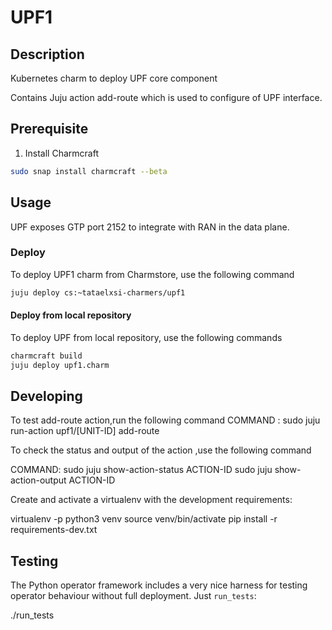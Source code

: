 <!--
 Copyright 2020 Tata Elxsi

 Licensed under the Apache License, Version 2.0 (the License); you may
 not use this file except in compliance with the License. You may obtain
 a copy of the License at

         http://www.apache.org/licenses/LICENSE-2.0

 Unless required by applicable law or agreed to in writing, software
 distributed under the License is distributed on an AS IS BASIS, WITHOUT
 WARRANTIES OR CONDITIONS OF ANY KIND, either express or implied. See the
 License for the specific language governing permissions and limitations
 under the License.

 For those usages not covered by the Apache License, Version 2.0 please
 contact: canonical@tataelxsi.onmicrosoft.com

 To get in touch with the maintainers, please contact:
 canonical@tataelxsi.onmicrosoft.com
-->

# UPF1

## Description

Kubernetes charm to deploy UPF core component

Contains Juju action add-route which is used to configure of UPF interface.

## Prerequisite

1. Install Charmcraft

```bash
sudo snap install charmcraft --beta
```

## Usage

UPF exposes GTP port 2152 to integrate with RAN in the data plane.

### Deploy

To deploy UPF1 charm from Charmstore, use the following command

```bash
juju deploy cs:~tataelxsi-charmers/upf1
```

#### Deploy from local repository

To deploy UPF from local repository, use the following commands

```bash
charmcraft build
juju deploy upf1.charm
```

## Developing

To test add-route action,run the following command
COMMAND : sudo juju run-action upf1/[UNIT-ID] add-route

To check the status and output of the action ,use the following command

COMMAND:
sudo juju show-action-status ACTION-ID
sudo juju show-action-output ACTION-ID

Create and activate a virtualenv with the development requirements:

   virtualenv -p python3 venv
   source venv/bin/activate
   pip install -r requirements-dev.txt

## Testing

The Python operator framework includes a very nice harness for testing
operator behaviour without full deployment. Just `run_tests`:

   ./run_tests
